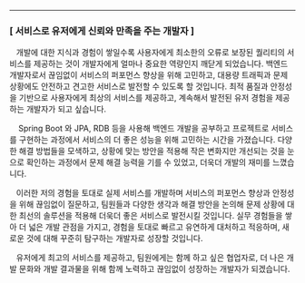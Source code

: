 
---

### [ 서비스로 유저에게 신뢰와 만족을 주는 개발자 ]

&nbsp;&nbsp;&nbsp;개발에 대한 지식과 경험이 쌓일수록 사용자에게 최소한의 오류로 보장된 퀄리티의 서비스를 제공하는 것이 개발자에게 얼마나 중요한 역량인지 깨닫게 되었습니다. 백엔드 개발자로서 끊임없이 서비스의 퍼포먼스 향상을 위해 고민하고, 대용량 트래픽과 문제 상황에도 안전하고 견고한 서비스로 발전할 수 있도록 할 것입니다. 최적 품질과 안정성을 기반으로 사용자에게 최상의 서비스를 제공하고, 계속해서 발전된 유저 경험을 제공하는 개발자가 되고 싶습니다.

&nbsp;&nbsp;&nbsp;  Spring Boot 와 JPA, RDB 등을 사용해 백엔드 개발을 공부하고 프로젝트로 서비스를 구현하는 과정에서 서비스의 더 좋은 성능을 위해 고민하는 시간을 가졌습니다. 다양한 해결 방법들을 모색하고, 상황에 맞는 방안을 적용해 작은 변화지만 개선되는 것을 눈으로 확인하는 과정에서 문제 해결 능력을 기를 수 있었고, 더욱더 개발의 재미를 느꼈습니다.

&nbsp;&nbsp;&nbsp;이러한 저의 경험을 토대로 실제 서비스를 개발하며 서비스의 퍼포먼스 향상과 안정성을 위해 끊임없이 질문하고, 팀원들과 다양한 생각과 해결 방안을 논의해 문제 상황에 대한 최선의 솔루션을 적용해 더욱더 좋은 서비스로 발전시킬 것입니다. 실무 경험들을 쌓아 더 넓은 개발 관점을 가지고, 경험을 토대로 빠르고 유연하게 대처하고 적응하며, 새로운 것에 대해 꾸준히 탐구하는 개발자로 성장할 것입니다.
    
&nbsp;&nbsp;&nbsp;유저에게 최고의 서비스를 제공하고, 팀원에게는 함께 하고 싶은 협업자로, 더 나은 개발 문화와 개발 결과물을 위해 함께 노력하고 끊임없이 성장하는 개발자가 되겠습니다.

